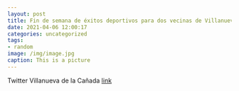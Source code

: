 ```yaml
---
layout: post
title: Fin de semana de éxitos deportivos para dos vecinas de VillanuevaDeLaCañada. La corredora @MartaGuerreroG finalizó la exigente ...
date: 2021-04-06 12:00:17
categories: uncategorized
tags:
- random
image: /img/image.jpg
caption: This is a picture
---
```

Twitter Villanueva de la Cañada [link](https://twitter.com/AytoVDLCanada/status/1379013884351221763)
